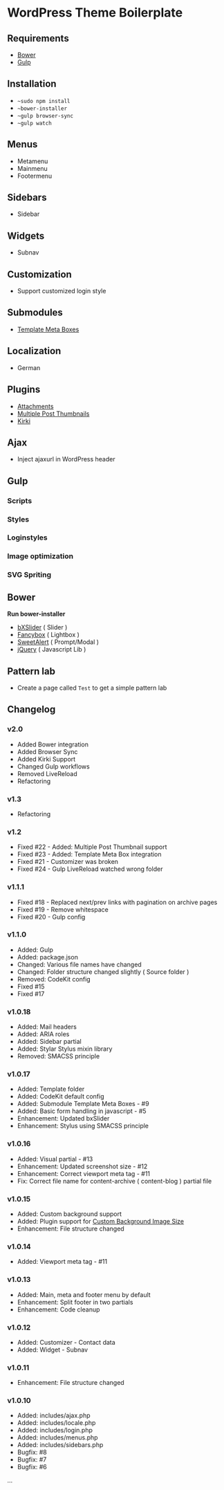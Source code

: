 # WordPress Theme Boilerplate

## Requirements

* [Bower](http://bower.io)
* [Gulp](http://gulpjs.com/)

## Installation

* `~sudo npm install`
* `~bower-installer`
* `~gulp browser-sync`
* `~gulp watch`

## Menus
* Metamenu
* Mainmenu
* Footermenu

## Sidebars

* Sidebar

## Widgets

* Subnav

## Customization

* Support customized login style

## Submodules

* [Template Meta Boxes](https://github.com/Horttcore/Template-Meta-Boxes)

## Localization

* German

## Plugins

* [Attachments](http://wordpress.org/plugins/attachments/)
* [Multiple Post Thumbnails](https://wordpress.org/plugins/multiple-post-thumbnails/)
* [Kirki](http://kirki.org/)

## Ajax

* Inject ajaxurl in WordPress header

## Gulp

### Scripts

### Styles

### Loginstyles

### Image optimization

### SVG Spriting

## Bower

**Run bower-installer**

* [bXSlider](http://bxslider.com/) ( Slider )
* [Fancybox](http://fancyapps.com/fancybox/) ( Lightbox )
* [SweetAlert](http://t4t5.github.io/sweetalert/) ( Prompt/Modal )
* [jQuery](https://jquery.com/) ( Javascript Lib )

## Pattern lab

* Create a page called `Test` to get a simple pattern lab

## Changelog

### v2.0

* Added Bower integration
* Added Browser Sync
* Added Kirki Support
* Changed Gulp workflows
* Removed LiveReload
* Refactoring

### v1.3 

* Refactoring

### v1.2

* Fixed #22 - Added: Multiple Post Thumbnail support
* Fixed #23 - Added: Template Meta Box integration
* Fixed #21 - Customizer was broken
* Fixed #24 - Gulp LiveReload watched wrong folder

### v1.1.1

* Fixed #18 - Replaced next/prev links with pagination on archive pages
* Fixed #19 - Remove whitespace
* Fixed #20 - Gulp config

### v1.1.0

* Added: Gulp
* Added: package.json
* Changed: Various file names have changed
* Changed: Folder structure changed slightly ( Source folder )
* Removed: CodeKit config
* Fixed #15
* Fixed #17

### v1.0.18

* Added: Mail headers
* Added: ARIA roles
* Added: Sidebar partial
* Added: Stylar Stylus mixin library
* Removed: SMACSS principle

### v1.0.17

* Added: Template folder
* Added: CodeKit default config
* Added: Submodule Template Meta Boxes - #9
* Added: Basic form handling in javascript - #5
* Enhancement: Updated bxSlider
* Enhancement: Stylus using SMACSS principle

### v1.0.16

* Added: Visual partial - #13
* Enhancement: Updated screenshot size - #12
* Enhancement: Correct viewport meta tag - #11
* Fix: Correct file name for content-archive ( content-blog ) partial file

### v1.0.15

* Added: Custom background support
* Added: Plugin support for [Custom Background Image Size](https://github.com/Horttcore/Custom-Background-Image-Size)
* Enhancement: File structure changed

### v1.0.14

* Added: Viewport meta tag - #11

### v1.0.13

* Added: Main, meta and footer menu by default
* Enhancement: Split footer in two partials
* Enhancement: Code cleanup

### v1.0.12

* Added: Customizer - Contact data
* Added: Widget - Subnav

### v1.0.11

* Enhancement: File structure changed

### v1.0.10

* Added: includes/ajax.php
* Added: includes/locale.php
* Added: includes/login.php
* Added: includes/menus.php
* Added: includes/sidebars.php
* Bugfix: #8
* Bugfix: #7
* Bugfix: #6

…
